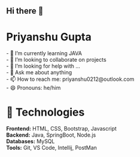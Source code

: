 ## Hi there 👋




<h1> Priyanshu Gupta</h1> 
- 🌱 I’m currently learning JAVA <br>
- 👯 I’m looking to collaborate on projects <br>
- 🤔 I’m looking for help with ... <br>
- 💬 Ask me about anything <br>
- 📫 How to reach me: priyanshu0212@outlook.com<br>
- 😄 Pronouns: he/him<br>

<h1> 🚀 Technologies</h1>
<b>Frontend:</b> HTML, CSS, Bootstrap, Javascript <br>
<b>Backend:</b> Java, SpringBoot, Node.js<br>
<b>Databases:</b> MySQL<br>
<b>Tools:</b> Git, VS Code, Intellij, PostMan<br>

